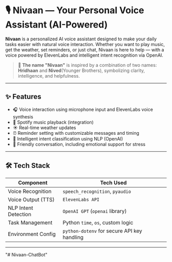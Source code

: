 # 🎙️ Nivaan — Your Personal Voice Assistant (AI-Powered)

**Nivaan** is a personalized AI voice assistant designed to make your daily tasks easier with natural voice interaction. Whether you want to play music, get the weather, set reminders, or just chat, Nivaan is here to help — with a voice powered by ElevenLabs and intelligent intent recognition via OpenAI.

> 🧬 **The name "Nivaan"** is inspired by a combination of two names: **Hridhaan** and **Nived**(Younger Brothers), symbolizing clarity, intelligence, and helpfulness.

---

## ✨ Features

- 🎧 Voice interaction using microphone input and ElevenLabs voice synthesis
- 🎵 Spotify music playback (integration)
- ☀️ Real-time weather updates
- ⏰ Reminder setting with customizable messages and timing
- 🧠 Intelligent intent classification using NLP (OpenAI)
- 💬 Friendly conversation, including emotional support for stress

---

## 🛠️ Tech Stack

| Component             | Tech Used                     |
|----------------------|-------------------------------|
| Voice Recognition     | `speech_recognition`, `pyaudio` |
| Voice Output (TTS)    | `ElevenLabs API`              |
| NLP Intent Detection  | `OpenAI GPT` (`openai` library) |
| Task Management       | Python `time`, `os`, custom logic |
| Environment Config    | `python-dotenv` for secure API key handling |

---



"# Nivaan-ChatBot" 
